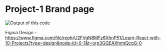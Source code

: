 # Project-1 Brand page

<!-- ![Output of this code](./public/images/figma-proj1.png) -->
![Output of this code](https://user-images.githubusercontent.com/50476777/236659089-c7d1675e-4b81-4dcc-8e09-bd09bb444917.png)


Figma Design - https://www.figma.com/file/rephrU2FVgN8MFz6XhnP51/Learn-React-with-10-Projects?type=design&node-id=0-1&t=orp3GQEAXhmtQcgG-0
<!-- <img src="./public/images/figma-proj1.png" width="128"/> -->